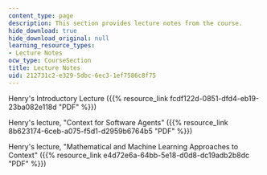 ```yaml
---
content_type: page
description: This section provides lecture notes from the course.
hide_download: true
hide_download_original: null
learning_resource_types:
- Lecture Notes
ocw_type: CourseSection
title: Lecture Notes
uid: 212731c2-e329-5dbc-6ec3-1ef7586c8f75
---
```


Henry's Introductory Lecture ({{% resource_link fcdf122d-0851-dfd4-eb19-23ba082e118d "PDF" %}})

Henry's lecture, "Context for Software Agents" ({{% resource_link 8b623174-6ceb-a075-f5d1-d2959b6764b5 "PDF" %}})

Henry's lecture, "Mathematical and Machine Learning Approaches to Context" ({{% resource_link e4d72e6a-64bb-5e18-d0d8-dc19adb2b8dc "PDF" %}})